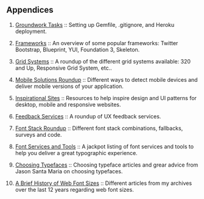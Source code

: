 Appendices
----------

1.  [Groundwork Tasks][Appendix 1]
    :: Setting up Gemfile, .gitignore, and Heroku deployment.

2.  [Frameworks][Appendix 2]
    :: An overview of some popular frameworks: Twitter Bootstrap, Blueprint, YUI, Foundation 3, Skeleton.

3.  [Grid Systems][Appendix 3]
    :: A roundup of the different grid systems available: 320 and Up, Responsive Grid System, etc..

4.  [Mobile Solutions Roundup][Appendix 4]
    :: Different ways to detect mobile devices and deliver mobile versions of your application.

5.  [Inspirational Sites][Appendix 5]
    :: Resources to help inspire design and UI patterns for desktop, mobile and responsive websites.

6.  [Feedback Services][Appendix 6]
    :: A roundup of UX feedback services.

7.  [Font Stack Roundup][Appendix 7]
    :: Different font stack combinations, fallbacks, surveys and code.

8.  [Font Services and Tools][Appendix 8]
    :: A jackpot listing of font services and tools to help you deliver a great typographic experience.

9.  [Choosing Typefaces][Appendix 9]
    :: Choosing typeface articles and grear advice from Jason Santa Maria on choosing typefaces.

10. [A Brief History of Web Font Sizes][Appendix 10]
    :: Different articles from my archives over the last 12 years regarding web font sizes.

[Appendix 1]:           https://github.com/maxxiimo/the-front-end-manifesto/blob/master/appendix-1.md#groundwork-tasks
[Appendix 2]:           https://github.com/maxxiimo/the-front-end-manifesto/blob/master/appendix-2.md#frameworks
[Appendix 3]:           https://github.com/maxxiimo/the-front-end-manifesto/blob/master/appendix-3.md#grid-systems
[Appendix 4]:           https://github.com/maxxiimo/the-front-end-manifesto/blob/master/appendix-4.md#mobile-solutions-roundup
[Appendix 5]:           https://github.com/maxxiimo/the-front-end-manifesto/blob/master/appendix-5.md#inspirational-sites
[Appendix 6]:           https://github.com/maxxiimo/the-front-end-manifesto/blob/master/appendix-6.md#feedback-services
[Appendix 7]:           https://github.com/maxxiimo/the-front-end-manifesto/blob/master/appendix-7.md#font-stack-roundup
[Appendix 8]:           https://github.com/maxxiimo/the-front-end-manifesto/blob/master/appendix-8.md#font-services-and-tools
[Appendix 9]:           https://github.com/maxxiimo/the-front-end-manifesto/blob/master/appendix-9.md#choosing-typefaces
[Appendix 10]:          https://github.com/maxxiimo/the-front-end-manifesto/blob/master/appendix-10.md#a-brief-history-of-web-font-sizes
